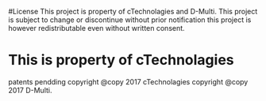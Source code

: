 #License
  This project is property of cTechnolagies and D-Multi. This project is subject to change or discontinue without prior notification this project is however redistributable even without written consent. 
  
  # This is property of cTechnolagies
  patents pendding 
  copyright @copy 2017 cTechnolagies
  copyright @copy 2017 D-Multi.

